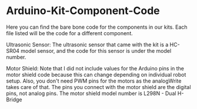 # Arduino-Kit-Component-Code
Here you can find the bare bone code for the components in our kits. Each file listed will be the code for a different component.

Ultrasonic Sensor:
The ultrasonic sensor that came with the kit is a HC-SR04 model sensor, and the code for this sensor is under the model number.

Motor Shield:
Note that I did not include values for the Arduino pins in the motor shield code because this can change depending on individual robot setup. 
Also, you don't need PWM pins for the motors as the analogWrite takes care of that. The pins you connect with the motor shield are the digital pins, not analog pins.
The motor shield model number is L298N - Dual H-Bridge
